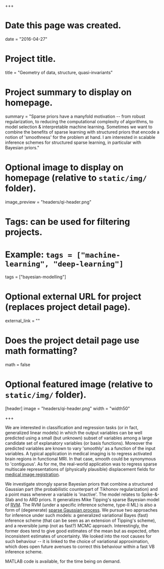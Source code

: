 +++
# Date this page was created.
date = "2016-04-27"

# Project title.
title = "Geometry of data, structure, quasi-invariants"

# Project summary to display on homepage.
summary = "Sparse priors have a manyfold motivation -- from robust regularization, to reducing the computational complexity of algorithms, to model selection & interpretable machine learning. Sometimes we want to combine the benefits of sparse learning with structured priors that encode a notion of 'smoothness' for the problem at hand. I am interested in scalable inference schemes for structured sparse learning, in particular with Bayesian priors."

# Optional image to display on homepage (relative to `static/img/` folder).
image_preview = "headers/qi-header.png"

# Tags: can be used for filtering projects.
# Example: `tags = ["machine-learning", "deep-learning"]`
tags = ["bayesian-modelling"]

# Optional external URL for project (replaces project detail page).
external_link = ""

# Does the project detail page use math formatting?
math = false

# Optional featured image (relative to `static/img/` folder).
[header]
image = "headers/qi-header.png"
width = "width50"

+++

We are interested in classification and regression tasks (or in fact, generalized linear models) in which the output variables can be well predicted using a small (but unknown) subset of variables among a large candidate set of explanatory variables (or basis functions). Moreover the predicted variables are known to vary 'smoothly' as a function of the input variables. A typical application in medical imaging is to regress activated brain regions in functional MRI. In that case, smooth could be synonymous to 'contiguous'. As for me, the real-world application was to regress sparse multiscale representations of (physically plausible) displacement fields for [medical image registration](../../publication/sbr-fast-registration).

We investigate strongly sparse Bayesian priors that combine a structured Gaussian part (the probabilistic counterpart of Tikhonov regularization) and a point mass whenever a variable is 'inactive'. The model relates to Spike-&-Slab and to ARD priors. It generalizes Mike Tipping's sparse Bayesian model of [RVM](http://miketipping.com/sparsebayes.htm). The RVM (under a specific inference scheme, type-II ML) is also a form of (degenerate) [sparse Gaussian process](https://pdfs.semanticscholar.org/dd2e/9d4f9e94ba57b0d0ed1c2f1b1338ada63d97.pdf). We pursue two approaches for inference under such models: a generalized variational Bayes (fast) inference scheme (that can be seen as an extension of Tipping's scheme), and a reversible jump (not as fast?) MCMC approach. Interestingly, the former does tend to give good estimates of the mean but as expected, often inconsistent estimates of uncertainty. We looked into the root causes for such behaviour -- it is linked to the choice of variational approximation, which does open future avenues to correct this behaviour within a fast VB inference scheme.

MATLAB code is available, for the time being on demand.